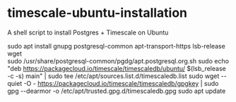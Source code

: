 # timescale-ubuntu-installation
A shell script to install Postgres + Timescale on Ubuntu

sudo apt install gnupg postgresql-common apt-transport-https lsb-release wget<br />
sudo /usr/share/postgresql-common/pgdg/apt.postgresql.org.sh
sudo echo "deb https://packagecloud.io/timescale/timescaledb/ubuntu/ $(lsb_release -c -s) main" | sudo tee /etc/apt/sources.list.d/timescaledb.list
sudo wget --quiet -O - https://packagecloud.io/timescale/timescaledb/gpgkey | sudo gpg --dearmor -o /etc/apt/trusted.gpg.d/timescaledb.gpg
sudo apt update
